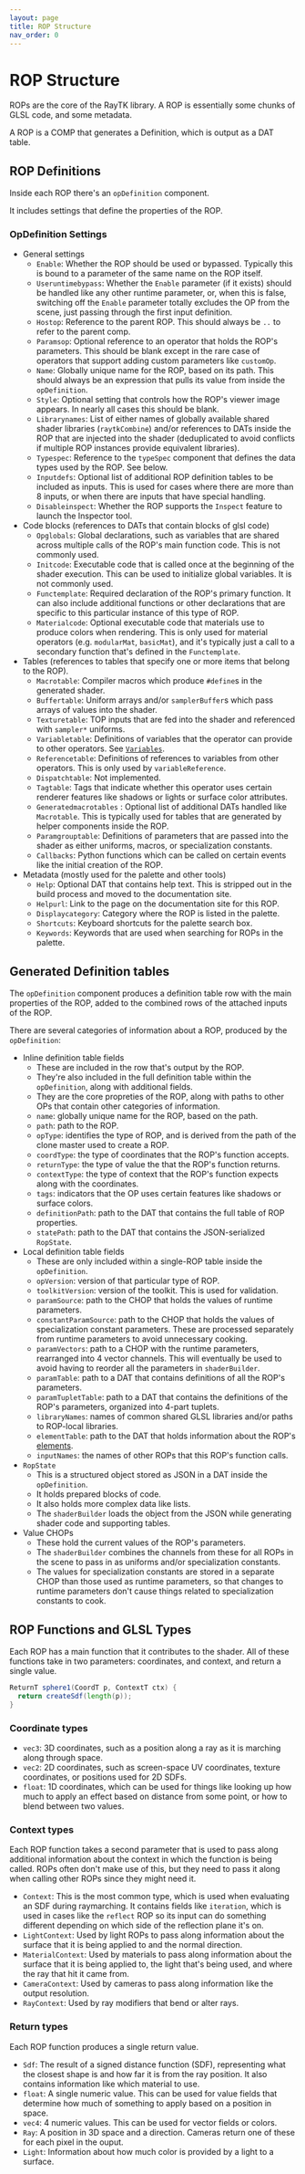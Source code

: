 ```yaml
---
layout: page
title: ROP Structure
nav_order: 0
---
```


# ROP Structure

ROPs are the core of the RayTK library. A ROP is essentially some chunks of GLSL code, and some metadata.

A ROP is a COMP that generates a Definition, which is output as a DAT table.

## ROP Definitions

Inside each ROP there's an `opDefinition` component.

It includes settings that define the properties of the ROP.

### OpDefinition Settings

* General settings
  * `Enable`: Whether the ROP should be used or bypassed. Typically this is bound to a parameter of the same name on the ROP itself.
  * `Useruntimebypass`: Whether the `Enable` parameter (if it exists) should be handled like any other runtime parameter, or, when this is false, switching off the `Enable` parameter totally excludes the OP from the scene, just passing through the first input definition.
  * `Hostop`: Reference to the parent ROP. This should always be `..` to refer to the parent comp.
  * `Paramsop`: Optional reference to an operator that holds the ROP's parameters. This should be blank except in the rare case of operators that support adding custom parameters like `customOp`.
  * `Name`: Globally unique name for the ROP, based on its path. This should always be an expression that pulls its value from inside the `opDefinition`.
  * `Style`: Optional setting that controls how the ROP's viewer image appears. In nearly all cases this should be blank.
  * `Librarynames`: List of either names of globally available shared shader libraries (`raytkCombine`) and/or references to DATs inside the ROP that are injected into the shader (deduplicated to avoid conflicts if multiple ROP instances provide equivalent libraries).
  * `Typespec`: Reference to the `typeSpec` component that defines the data types used by the ROP. See below.
  * `Inputdefs`: Optional list of additional ROP definition tables to be included as inputs. This is used for cases where there are more than 8 inputs, or when there are inputs that have special handling.
  * `Disableinspect`: Whether the ROP supports the `Inspect` feature to launch the Inspector tool.
* Code blocks (references to DATs that contain blocks of glsl code)
  * `Opglobals`: Global declarations, such as variables that are shared across multiple calls of the ROP's main function code. This is not commonly used.
  * `Initcode`: Executable code that is called once at the beginning of the shader execution. This can be used to initialize global variables. It is not commonly used.
  * `Functemplate`: Required declaration of the ROP's primary function. It can also include additional functions or other declarations that are specific to this particular instance of this type of ROP.
  * `Materialcode`: Optional executable code that materials use to produce colors when rendering. This is only used for material operators (e.g. `modularMat`, `basicMat`), and it's typically just a call to a secondary function that's defined in the `Functemplate`.
* Tables (references to tables that specify one or more items that belong to the ROP).
  * `Macrotable`: Compiler macros which produce `#define`s in the generated shader.
  * `Buffertable`: Uniform arrays and/or `samplerBuffer`s which pass arrays of values into the shader.
  * `Texturetable`: TOP inputs that are fed into the shader and referenced with `sampler*` uniforms.
  * `Variabletable`: Definitions of variables that the operator can provide to other operators. See [`Variables`](/raytk/development/variables/).
  * `Referencetable`: Definitions of references to variables from other operators. This is only used by `variableReference`.
  * `Dispatchtable`: Not implemented.
  * `Tagtable`: Tags that indicate whether this operator uses certain renderer features like shadows or lights or surface color attributes.
  * `Generatedmacrotables` : Optional list of additional DATs handled like `Macrotable`. This is typically used for tables that are generated by helper components inside the ROP.
  * `Paramgrouptable`: Definitions of parameters that are passed into the shader as either uniforms, macros, or specialization constants.
  * `Callbacks`: Python functions which can be called on certain events like the initial creation of the ROP.
* Metadata (mostly used for the palette and other tools)
  * `Help`: Optional DAT that contains help text. This is stripped out in the build process and moved to the documentation site.
  * `Helpurl`: Link to the page on the documentation site for this ROP.
  * `Displaycategory`: Category where the ROP is listed in the palette.
  * `Shortcuts`: Keyboard shortcuts for the palette search box.
  * `Keywords`: Keywords that are used when searching for ROPs in the palette.

## Generated Definition tables

The `opDefinition` component produces a definition table row with the main properties of the ROP, added to the combined rows of the attached inputs of the ROP.

There are several categories of information about a ROP, produced by the `opDefinition`:

* Inline definition table fields
  * These are included in the row that's output by the ROP.
  * They're also included in the full definition table within the `opDefinition`, along with additional fields.
  * They are the core propreties of the ROP, along with paths to other OPs that contain other categories of information.
  * `name`: globally unique name for the ROP, based on the path.
  * `path`: path to the ROP.
  * `opType`: identifies the type of ROP, and is derived from the path of the clone master used to create a ROP.
  * `coordType`: the type of coordinates that the ROP's function accepts.
  * `returnType`: the type of value the that the ROP's function returns.
  * `contextType`: the type of context that the ROP's function expects along with the coordinates.
  * `tags`: indicators that the OP uses certain features like shadows or surface colors.
  * `definitionPath`: path to the DAT that contains the full table of ROP properties.
  * `statePath`: path to the DAT that contains the JSON-serialized `RopState`.
* Local definition table fields
  * These are only included within a single-ROP table inside the `opDefinition`.
  * `opVersion`: version of that particular type of ROP.
  * `toolkitVersion`: version of the toolkit. This is used for validation.
  * `paramSource`: path to the CHOP that holds the values of runtime parameters.
  * `constantParamSource`: path to the CHOP that holds the values of specialization constant parameters. These are processed separately from runtime parameters to avoid unnecessary cooking.
  * `paramVectors`: path to a CHOP with the runtime parameters, rearranged into 4 vector channels. This will eventually be used to avoid having to reorder all the parameters in `shaderBuilder`.
  * `paramTable`: path to a DAT that contains definitions of all the ROP's parameters.
  * `paramTupletTable`: path to a DAT that contains the definitions of the ROP's parameters, organized into 4-part tuplets.
  * `libraryNames`: names of common shared GLSL libraries and/or paths to ROP-local libraries.
  * `elementTable`: path to the DAT that holds information about the ROP's [elements](/raytk/developer/rop-elements/).
  * `inputNames`: the names of other ROPs that this ROP's function calls.
* `RopState`
  * This is a structured object stored as JSON in a DAT inside the `opDefinition`.
  * It holds prepared blocks of code.
  * It also holds more complex data like lists.
  * The `shaderBuilder` loads the object from the JSON while generating shader code and supporting tables.
* Value CHOPs
  * These hold the current values of the ROP's parameters.
  * The `shaderBuilder` combines the channels from these for all ROPs in the scene to pass in as uniforms and/or specialization constants.
  * The values for specialization constants are stored in a separate CHOP than those used as runtime parameters, so that changes to runtime parameters don't cause things related to specialization constants to cook.

## ROP Functions and GLSL Types

Each ROP has a main function that it contributes to the shader. All of these functions take in two parameters: coordinates, and context, and return a single value.

```glsl
ReturnT sphere1(CoordT p, ContextT ctx) {
  return createSdf(length(p));
}
```

### Coordinate types

* `vec3`: 3D coordinates, such as a position along a ray as it is marching along through space.
* `vec2`: 2D coordinates, such as screen-space UV coordinates, texture coordinates, or positions used for 2D SDFs.
* `float`: 1D coordinates, which can be used for things like looking up how much to apply an effect based on distance from some point, or how to blend between two values.

### Context types

Each ROP function takes a second parameter that is used to pass along additional information about the context in which the function is being called. ROPs often don't make use of this, but they need to pass it along when calling other ROPs since they might need it.

* `Context`: This is the most common type, which is used when evaluating an SDF during raymarching. It contains fields like `iteration`, which is used in cases like the `reflect` ROP so its input can do something different depending on which side of the reflection plane it's on.
* `LightContext`: Used by light ROPs to pass along information about the surface that it is being applied to and the normal direction.
* `MaterialContext`: Used by materials to pass along information about the surface that it is being applied to, the light that's being used, and where the ray that hit it came from.
* `CameraContext`: Used by cameras to pass along information like the output resolution.
* `RayContext`: Used by ray modifiers that bend or alter rays.

### Return types

Each ROP function produces a single return value.

* `Sdf`: The result of a signed distance function (SDF), representing what the closest shape is and how far it is from the ray position. It also contains information like which material to use.
* `float`: A single numeric value. This can be used for value fields that determine how much of something to apply based on a position in space.
* `vec4`: 4 numeric values. This can be used for vector fields or colors.
* `Ray`: A position in 3D space and a direction. Cameras return one of these for each pixel in the ouput.
* `Light`: Information about how much color is provided by a light to a surface.
